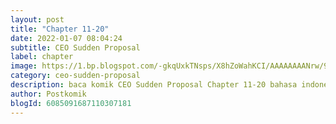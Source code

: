 ```yaml
---
layout: post 
title: "Chapter 11-20"
date: 2022-01-07 08:04:24
subtitle: CEO Sudden Proposal
label: chapter
image: https://1.bp.blogspot.com/-gkqUxkTNsps/X8hZoWahKCI/AAAAAAAANrw/97VA7fGsNpMItqFm5MjWy9Jd6RyZxgOQgCLcBGAsYHQ/s72-c/CEO-Sudden-Proposal.jpg
category: ceo-sudden-proposal
description: baca komik CEO Sudden Proposal Chapter 11-20 bahasa indonesia 
author: Postkomik
blogId: 6085091687110307181
---
```


